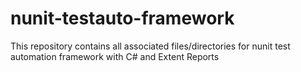 # nunit-testauto-framework
This repository contains all associated files/directories for nunit test automation framework with C# and Extent Reports
